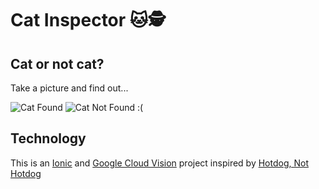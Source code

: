 # Cat Inspector 🐱🕵
## Cat or not cat?
Take a picture and find out...

![Cat Found](https://raw.githubusercontent.com/ryanbonial/cat-inspector/master/docs/cat_found.png "Cat Found!")
![Cat Not Found :(](https://raw.githubusercontent.com/ryanbonial/cat-inspector/master/docs/cat_not_found.png "Cat Not Found :(")

## Technology
This is an [Ionic](http://ionicframework.com/docs/) and [Google Cloud Vision](https://cloud.google.com/vision/) project inspired by [Hotdog, Not Hotdog](https://www.youtube.com/watch?v=ACmydtFDTGs)
